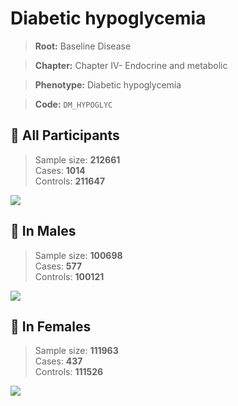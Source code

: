 # Diabetic hypoglycemia

> **Root:** Baseline Disease  

> **Chapter:** Chapter IV- Endocrine and metabolic  

> **Phenotype:** Diabetic hypoglycemia  

> **Code:** `DM_HYPOGLYC`

## 🧪 All Participants  
> Sample size: **212661**  
> Cases: **1014**  
> Controls: **211647**
<img src="/Disease/Figures/ALL/Incidence/DM_HYPOGLYC.png"/>
<CsvTable src="/public/Disease/Data/ALL/Incidence/COX_DM_HYPOGLYC.csv" label="🔍 View full results" />

## 👨 In Males  
> Sample size: **100698**  
> Cases: **577**  
> Controls: **100121**
<img src="/Disease/Figures/Male/Incidence/DM_HYPOGLYC.png"/>
<CsvTable src="/public/Disease/Data/Male/Incidence/COX_DM_HYPOGLYC.csv" label="🔍 View full results" />

## 👩 In Females  
> Sample size: **111963**  
> Cases: **437**  
> Controls: **111526**
<img src="/Disease/Figures/Female/Incidence/DM_HYPOGLYC.png"/>
<CsvTable src="/public/Disease/Data/Female/Incidence/COX_DM_HYPOGLYC.csv" label="🔍 View full results" />
